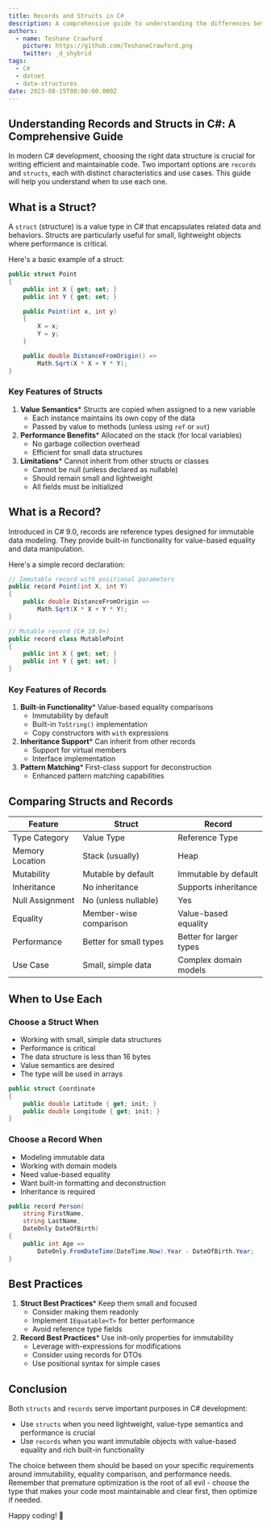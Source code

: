 ```yaml
---
title: Records and Structs in C#
description: A comprehensive guide to understanding the differences between records and structs in C# and when to use each effectively.
authors:
  - name: Teshane Crawford
    picture: https://github.com/TeshaneCrawford.png
    twitter: _d_shybrid
tags:
  - C#
  - dotnet
  - data-structures
date: 2023-08-15T00:00:00.000Z
---
```


## Understanding Records and Structs in C#: A Comprehensive Guide

In modern C# development, choosing the right data structure is crucial for writing efficient and maintainable code. Two important options are `records` and `structs`, each with distinct characteristics and use cases. This guide will help you understand when to use each one.

## What is a Struct?

A `struct` (structure) is a value type in C# that encapsulates related data and behaviors. Structs are particularly useful for small, lightweight objects where performance is critical.

Here's a basic example of a struct:

```cs [program.cs]
public struct Point
{
    public int X { get; set; }
    public int Y { get; set; }

    public Point(int x, int y)
    {
        X = x;
        Y = y;
    }

    public double DistanceFromOrigin() =>
        Math.Sqrt(X * X + Y * Y);
}
```

### Key Features of Structs

1. **Value Semantics**\* Structs are copied when assigned to a new variable
   * Each instance maintains its own copy of the data
   * Passed by value to methods (unless using `ref` or `out`)
2. **Performance Benefits**\* Allocated on the stack (for local variables)
   * No garbage collection overhead
   * Efficient for small data structures
3. **Limitations**\* Cannot inherit from other structs or classes
   * Cannot be null (unless declared as nullable)
   * Should remain small and lightweight
   * All fields must be initialized

## What is a Record?

Introduced in C# 9.0, records are reference types designed for immutable data modeling. They provide built-in functionality for value-based equality and data manipulation.

Here's a simple record declaration:

```cs [program.cs]
// Immutable record with positional parameters
public record Point(int X, int Y)
{
    public double DistanceFromOrigin =>
        Math.Sqrt(X * X + Y * Y);
}

// Mutable record (C# 10.0+)
public record class MutablePoint
{
    public int X { get; set; }
    public int Y { get; set; }
}
```

### Key Features of Records

1. **Built-in Functionality**\* Value-based equality comparisons
   * Immutability by default
   * Built-in `ToString()` implementation
   * Copy constructors with `with` expressions
2. **Inheritance Support**\* Can inherit from other records
   * Support for virtual members
   * Interface implementation
3. **Pattern Matching**\* First-class support for deconstruction
   * Enhanced pattern matching capabilities

## Comparing Structs and Records

| Feature         | Struct                 | Record                  |
| --------------- | ---------------------- | ----------------------- |
| Type Category   | Value Type             | Reference Type          |
| Memory Location | Stack (usually)        | Heap                    |
| Mutability      | Mutable by default     | Immutable by default    |
| Inheritance     | No inheritance         | Supports inheritance    |
| Null Assignment | No (unless nullable)   | Yes                     |
| Equality        | Member-wise comparison | Value-based equality    |
| Performance     | Better for small types | Better for larger types |
| Use Case        | Small, simple data     | Complex domain models   |

## When to Use Each

### Choose a Struct When

- Working with small, simple data structures
- Performance is critical
- The data structure is less than 16 bytes
- Value semantics are desired
- The type will be used in arrays

```cs [program.cs]
public struct Coordinate
{
    public double Latitude { get; init; }
    public double Longitude { get; init; }
}
```

### Choose a Record When

- Modeling immutable data
- Working with domain models
- Need value-based equality
- Want built-in formatting and deconstruction
- Inheritance is required

```cs [program.cs]
public record Person(
    string FirstName,
    string LastName,
    DateOnly DateOfBirth)
{
    public int Age =>
        DateOnly.FromDateTime(DateTime.Now).Year - DateOfBirth.Year;
}
```

## Best Practices

1. **Struct Best Practices**\* Keep them small and focused
   * Consider making them readonly
   * Implement `IEquatable<T>` for better performance
   * Avoid reference type fields
2. **Record Best Practices**\* Use init-only properties for immutability
   * Leverage with-expressions for modifications
   * Consider using records for DTOs
   * Use positional syntax for simple cases

## Conclusion

Both `structs` and `records` serve important purposes in C# development:

- Use `structs` when you need lightweight, value-type semantics and performance is crucial
- Use `records` when you want immutable objects with value-based equality and rich built-in functionality

The choice between them should be based on your specific requirements around immutability, equality comparison, and performance needs. Remember that premature optimization is the root of all evil - choose the type that makes your code most maintainable and clear first, then optimize if needed.

Happy coding! 🚀
